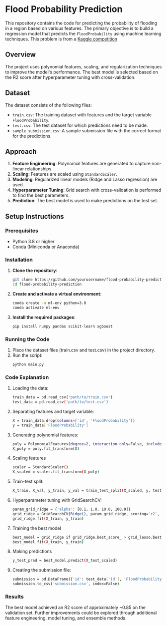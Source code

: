 # Flood Probability Prediction

This repository contains the code for predicting the probability of flooding in a region based on various features. The primary objective is to build a regression model that predicts the `FloodProbability` using machine learning techniques. This problem is from a [Kaggle competition](https://www.kaggle.com/competitions/playground-series-s4e5/overview)

## Overview

The project uses polynomial features, scaling, and regularization techniques to improve the model's performance. The best model is selected based on the R2 score after hyperparameter tuning with cross-validation.

## Dataset

The dataset consists of the following files:
- `train.csv`: The training dataset with features and the target variable `FloodProbability`.
- `test.csv`: The test dataset for which predictions need to be made.
- `sample_submission.csv`: A sample submission file with the correct format for the predictions.

## Approach

1. **Feature Engineering**: Polynomial features are generated to capture non-linear relationships.
2. **Scaling**: Features are scaled using `StandardScaler`.
3. **Modeling**: Regularized linear models (Ridge and Lasso regression) are used.
4. **Hyperparameter Tuning**: Grid search with cross-validation is performed to find the best parameters.
5. **Prediction**: The best model is used to make predictions on the test set.

## Setup Instructions

### Prerequisites

- Python 3.8 or higher
- Conda (Miniconda or Anaconda)

### Installation

1. **Clone the repository**:
   ```sh
   git clone https://github.com/yourusername/flood-probability-prediction.git
   cd flood-probability-prediction

2. **Create and activate a virtual environment**:
   ```sh
   conda create -n ml-env python=3.8
   conda activate ml-env

3. **Install the required packages**:
   ```sh
   pip install numpy pandas scikit-learn xgboost

### Running the Code

1. Place the dataset files (train.csv and test.csv) in the project directory.
2. Run the script:
   ```sh
   python main.py

### Code Explanation

1. Loading the data:

   ```sh
   train_data = pd.read_csv('path/to/train.csv')
   test_data = pd.read_csv('path/to/test.csv')

2. Separating features and target variable:

   ```sh
   X = train_data.drop(columns=['id', 'FloodProbability'])
   y = train_data['FloodProbability']

3. Generating polynomial features:

   ```sh
   poly = PolynomialFeatures(degree=2, interaction_only=False, include_bias=False)
   X_poly = poly.fit_transform(X)

4. Scaling features

   ```sh
   scaler = StandardScaler()
   X_scaled = scaler.fit_transform(X_poly)

5. Train-test split:

   ```sh
   X_train, X_val, y_train, y_val = train_test_split(X_scaled, y, test_size=0.2, random_state=42)

6. Hyperparameter tuning with GridSearchCV:

   ```sh
   param_grid_ridge = {'alpha': [0.1, 1.0, 10.0, 100.0]}
   grid_ridge = GridSearchCV(Ridge(), param_grid_ridge, scoring='r2', cv=5, n_jobs=-1)
   grid_ridge.fit(X_train, y_train)

7. Training the best model

   ```sh
   best_model = grid_ridge if grid_ridge.best_score_ > grid_lasso.best_score_ else grid_lasso
   best_model.fit(X_train, y_train)

8. Making predictions

   ```sh
   y_test_pred = best_model.predict(X_test_scaled)

9. Creating the submission file:

   ```sh
   submission = pd.DataFrame({'id': test_data['id'], 'FloodProbability': y_test_pred})
   submission.to_csv('submission.csv', index=False)

### Results

  The best model achieved an R2 score of approximately ~0.85 on the validation set. Further improvements could be explored through additional feature engineering, model tuning, 
  and ensemble methods.




 

